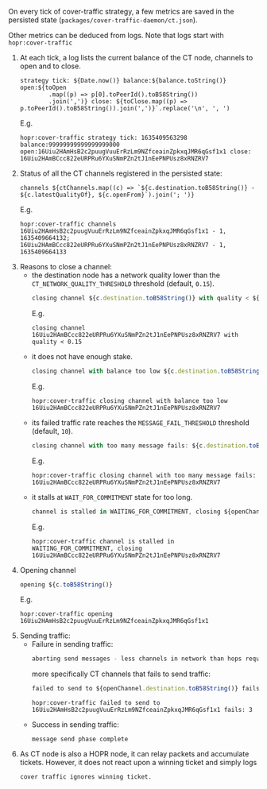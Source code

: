 On every tick of cover-traffic strategy, a few metrics are saved in the persisted state (`packages/cover-traffic-daemon/ct.json`).

Other metrics can be deduced from logs. Note that logs start with `hopr:cover-traffic `

1. At each tick, a log lists the current balance of the CT node, channels to open and to close.
   ```
   strategy tick: ${Date.now()} balance:${balance.toString()} open:${toOpen
           .map((p) => p[0].toPeerId().toB58String())
           .join(',')} close: ${toClose.map((p) => p.toPeerId().toB58String()).join(',')}`.replace('\n', ', ')
   ```
   E.g.
   ```
   hopr:cover-traffic strategy tick: 1635409563298 balance:99999999999999999000 open:16Uiu2HAmHsB2c2puugVuuErRzLm9NZfceainZpkxqJMR6qGsf1x1 close: 16Uiu2HAmBCcc822eURPRu6YXuSNmPZn2tJ1nEePNPUsz8xRNZRV7
   ```
2. Status of all the CT channels registered in the persisted state:
   ```
   channels ${ctChannels.map((c) => `${c.destination.toB58String()} - ${c.latestQualityOf}, ${c.openFrom}`).join('; ')}
   ```
   E.g.
   ```
   hopr:cover-traffic channels 16Uiu2HAmHsB2c2puugVuuErRzLm9NZfceainZpkxqJMR6qGsf1x1 - 1, 1635409664132; 16Uiu2HAmBCcc822eURPRu6YXuSNmPZn2tJ1nEePNPUsz8xRNZRV7 - 1, 1635409664133
   ```
3. Reasons to close a channel:
   - the destination node has a network quality lower than the `CT_NETWORK_QUALITY_THRESHOLD` threshold (default, `0.15`).
     ```js
     closing channel ${c.destination.toB58String()} with quality < ${CT_NETWORK_QUALITY_THRESHOLD}
     ```
     E.g.
     ```
     closing channel 16Uiu2HAmBCcc822eURPRu6YXuSNmPZn2tJ1nEePNPUsz8xRNZRV7 with quality < 0.15
     ```
   - it does not have enough stake.
     ```js
     closing channel with balance too low ${c.destination.toB58String()}
     ```
     E.g.
     ```
     hopr:cover-traffic closing channel with balance too low 16Uiu2HAmBCcc822eURPRu6YXuSNmPZn2tJ1nEePNPUsz8xRNZRV7
     ```
   - its failed traffic rate reaches the `MESSAGE_FAIL_THRESHOLD` threshold (default, `10`).
     ```js
     closing channel with too many message fails: ${c.destination.toB58String()}
     ```
     E.g.
     ```
     hopr:cover-traffic closing channel with too many message fails: 16Uiu2HAmBCcc822eURPRu6YXuSNmPZn2tJ1nEePNPUsz8xRNZRV7
     ```
   - it stalls at `WAIT_FOR_COMMITMENT` state for too long.
     ```js
     channel is stalled in WAITING_FOR_COMMITMENT, closing ${openChannel.destination.toB58String()}
     ```
     E.g.
     ```
     hopr:cover-traffic channel is stalled in WAITING_FOR_COMMITMENT, closing 16Uiu2HAmBCcc822eURPRu6YXuSNmPZn2tJ1nEePNPUsz8xRNZRV7
     ```
4. Opening channel
   ```js
   opening ${c.toB58String()}
   ```
   E.g.
   ```
   hopr:cover-traffic opening 16Uiu2HAmHsB2c2puugVuuErRzLm9NZfceainZpkxqJMR6qGsf1x1
   ```
5. Sending traffic:
   - Failure in sending traffic:
     ```sh
     aborting send messages - less channels in network than hops required
     ```
     more specifically CT channels that fails to send traffic:
     ```typescript
     failed to send to ${openChannel.destination.toB58String()} fails: ${this.data.messageFails  (openChannel.destination)}
     ```
     ```
     hopr:cover-traffic failed to send to 16Uiu2HAmHsB2c2puugVuuErRzLm9NZfceainZpkxqJMR6qGsf1x1 fails: 3
     ```
   - Success in sending traffic:
     ```
     message send phase complete
     ```
6. As CT node is also a HOPR node, it can relay packets and accumulate tickets. However, it does not react upon a winning ticket and simply logs
   ```
   cover traffic ignores winning ticket.
   ```
